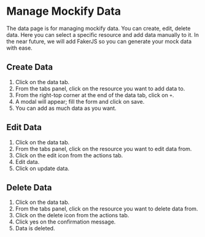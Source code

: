 # Manage Mockify Data

The data page is for managing mockify data. You can create, edit, delete data. Here you can select a specific resource and add data manually to it. In the near future, we will add FakerJS so you can generate your mock data with ease.

## Create Data

1. Click on the data tab.
2. From the tabs panel, click on the resource you want to add data to.
3. From the right-top corner at the end of the data tab, click on `+`.
4. A modal will appear; fill the form and click on save.
5. You can add as much data as you want.

## Edit Data

1. Click on the data tab.
2. From the tabs panel, click on the resource you want to edit data from.
3. Click on the edit icon from the actions tab.
4. Edit data.
5. Click on update data.

## Delete Data

1. Click on the data tab.
2. From the tabs panel, click on the resource you want to delete data from.
3. Click on the delete icon from the actions tab.
4. Click yes on the confirmation message.
5. Data is deleted.
